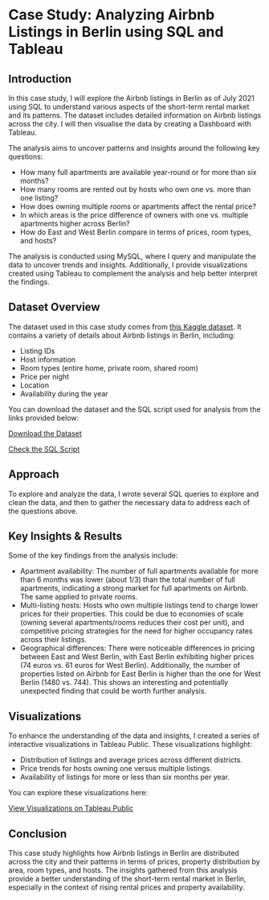 # Case Study: Analyzing Airbnb Listings in Berlin using SQL and Tableau
## Introduction
In this case study, I will explore the Airbnb listings in Berlin as of July 2021 using SQL to understand various aspects of the short-term rental market and its patterns. The dataset includes detailed information on Airbnb listings across the city. I will then visualise the data by creating a Dashboard with Tableau.

The analysis aims to uncover patterns and insights around the following key questions:

- How many full apartments are available year-round or for more than six months?
- How many rooms are rented out by hosts who own one vs. more than one listing?
- How does owning multiple rooms or apartments affect the rental price?
- In which areas is the price difference of owners with one vs. multiple apartments higher across Berlin?
- How do East and West Berlin compare in terms of prices, room types, and hosts?

The analysis is conducted using MySQL, where I query and manipulate the data to uncover trends and insights. Additionally, I provide visualizations created using Tableau to complement the analysis and help better interpret the findings.

## Dataset Overview
The dataset used in this case study comes from [this Kaggle dataset](https://www.kaggle.com/datasets/lennarthaupts/airbnb-berlin-july-2021/data). It contains a variety of details about Airbnb listings in Berlin, including:

- Listing IDs
- Host information
- Room types (entire home, private room, shared room)
- Price per night
- Location
- Availability during the year

You can download the dataset and the SQL script used for analysis from the links provided below:

[Download the Dataset](https://github.com/andrealionzo/case-study/blob/main/listings_berlin1.csv)

[Check the SQL Script](https://github.com/andrealionzo/case-study/blob/main/case-study-berlin-airbnb.sql)

## Approach
To explore and analyze the data, I wrote several SQL queries to explore and clean the data, and then to gather the necessary data to address each of the questions above.

## Key Insights & Results
Some of the key findings from the analysis include:

- Apartment availability: The number of full apartments available for more than 6 months was lower (about 1/3) than the total number of full apartments, indicating a strong market for full apartments on Airbnb. The same applied to private rooms.
- Multi-listing hosts: Hosts who own multiple listings tend to charge lower prices for their properties. This could be due to economies of scale (owning several apartments/rooms reduces their cost per unit), and competitive pricing strategies for the need for higher occupancy rates across their listings.
- Geographical differences: There were noticeable differences in pricing between East and West Berlin, with East Berlin exhibiting higher prices (74 euros vs. 61 euros for West Berlin). Additionally, the number of properties listed on Airbnb for East Berlin is higher than the one for West Berlin (1480 vs. 744). This shows an interesting and potentially unexpected finding that could be worth further analysis.

## Visualizations
To enhance the understanding of the data and insights, I created a series of interactive visualizations in Tableau Public. These visualizations highlight:

- Distribution of listings and average prices across different districts.
- Price trends for hosts owning one versus multiple listings.
- Availability of listings for more or less than six months per year.

You can explore these visualizations here:

[View Visualizations on Tableau Public](https://public.tableau.com/views/BerlinAirbnbCaseStudy_17365354378540/BerlinAirBnbListingsbyDistrict?:language=en-GB&:sid=&:redirect=auth&:display_count=n&:origin=viz_share_link)

## Conclusion
This case study highlights how Airbnb listings in Berlin are distributed across the city and their patterns in terms of prices, property distribution by area, room types, and hosts. The insights gathered from this analysis provide a better understanding of the short-term rental market in Berlin, especially in the context of rising rental prices and property availability.
